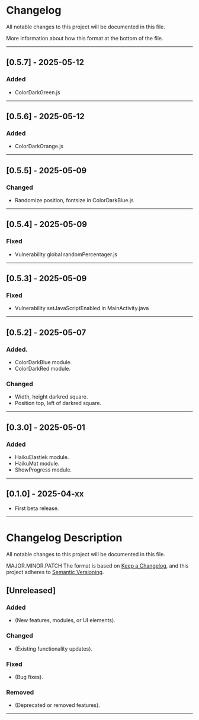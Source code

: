 # Changelog
All notable changes to this project will be documented in this file.

More information about how this format at the bottom of the file.

---

## [0.5.7] - 2025-05-12
### Added
- ColorDarkGreen.js

---

## [0.5.6] - 2025-05-12
### Added
- ColorDarkOrange.js

---

## [0.5.5] - 2025-05-09
### Changed
- Randomize position, fontsize in ColorDarkBlue.js

---

## [0.5.4] - 2025-05-09
### Fixed
- Vulnerability global randomPercentager.js

---

## [0.5.3] - 2025-05-09
### Fixed
- Vulnerability setJavaScriptEnabled in MainActivity.java

---

## [0.5.2] - 2025-05-07
### Added.
- ColorDarkBlue module.
- ColorDarkRed module.

### Changed
- Width, height darkred square.
- Position top, left of darkred square.

---

## [0.3.0] - 2025-05-01
### Added
- HaikuElastiek module.
- HaikuMat module.
- ShowProgress module.

---

## [0.1.0] - 2025-04-xx
- First beta release.


---

# Changelog Description
All notable changes to this project will be documented in this file.

MAJOR.MINOR.PATCH
The format is based on [Keep a Changelog](https://keepachangelog.com/), and this project adheres to [Semantic Versioning](https://semver.org/).

## [Unreleased]
### Added
- (New features, modules, or UI elements).

### Changed
- (Existing functionality updates).

### Fixed
- (Bug fixes).

### Removed
- (Deprecated or removed features).

---

